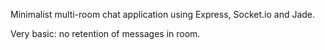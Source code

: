 Minimalist multi-room chat application using Express, Socket.io and Jade.

Very basic: no retention of messages in room.
